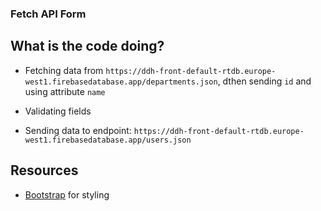 ### Fetch API Form

## What is the code doing?

- Fetching data from
  `https://ddh-front-default-rtdb.europe-west1.firebasedatabase.app/departments.json`,
  dthen sending `id` and using attribute `name`

- Validating fields

- Sending data to endpoint: `https://ddh-front-default-rtdb.europe-west1.firebasedatabase.app/users.json`



## Resources

- [Bootstrap](https://getbootstrap.com/docs/) for styling
